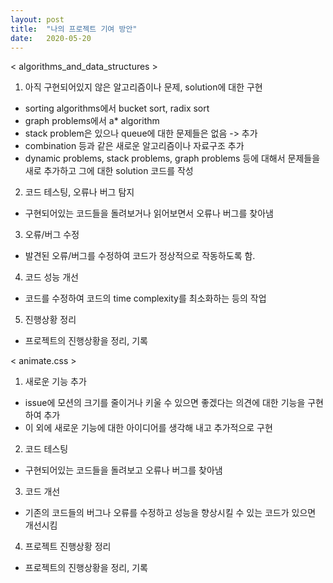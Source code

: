 ```yaml
---
layout: post
title:  "나의 프로젝트 기여 방안"
date:   2020-05-20
---
```


< algorithms_and_data_structures >

1) 아직 구현되어있지 않은 알고리즘이나 문제, solution에 대한 구현

- sorting algorithms에서 bucket sort, radix sort
- graph problems에서 a* algorithm
- stack problem은 있으나 queue에 대한 문제들은 없음 -> 추가
- combination 등과 같은 새로운 알고리즘이나 자료구조 추가
- dynamic problems, stack problems, graph problems 등에 대해서 문제들을 새로 추가하고 그에 대한 solution 코드를 작성

2) 코드 테스팅, 오류나 버그 탐지

- 구현되어있는 코드들을 돌려보거나 읽어보면서 오류나 버그를 찾아냄

3) 오류/버그 수정

- 발견된 오류/버그를 수정하여 코드가 정상적으로 작동하도록 함.

4) 코드 성능 개선

- 코드를 수정하여 코드의 time complexity를 최소화하는 등의 작업

5) 진행상황 정리

- 프로젝트의 진행상황을 정리, 기록


< animate.css >

1) 새로운 기능 추가

- issue에 모션의 크기를 줄이거나 키울 수 있으면 좋겠다는 의견에 대한 기능을 구현하여 추가
- 이 외에 새로운 기능에 대한 아이디어를 생각해 내고 추가적으로 구현

2) 코드 테스팅

- 구현되어있는 코드들을 돌려보고 오류나 버그를 찾아냄

3) 코드 개선

- 기존의 코드들의 버그나 오류를 수정하고 성능을 향상시킬 수 있는 코드가 있으면 개선시킴

4) 프로젝트 진행상황 정리

- 프로젝트의 진행상황을 정리, 기록
